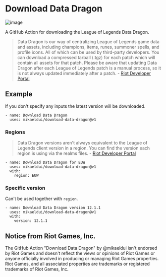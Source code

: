 # Download Data Dragon

![image](https://user-images.githubusercontent.com/3706841/149832547-f691560f-94ce-4bf9-b276-4afce6279c3a.png)

A GitHub Action for downloading the League of Legends Data Dragon.

> Data Dragon is our way of centralizing League of Legends game data and assets, including champions, items, runes, summoner spells, and profile icons. All of which can be used by third-party developers. You can download a compressed tarball (.tgz) for each patch which will contain all assets for that patch. Please be aware that updating Data Dragon after each League of Legends patch is a manual process, so it is not always updated immediately after a patch. - [Riot Developer Portal](https://developer.riotgames.com/docs/lol#:~:text=tier%2Dicons.zip-,Data%20Dragon,-Data%20Dragon%20is)

## Example
If you don't specify any inputs the latest version will be downloaded.

    - name: Download Data Dragon
      uses: mikaeldui/download-data-dragon@v1
      
### Regions
> Data Dragon versions aren't always equivalent to the League of Legends client version in a region. You can find the version each region is using via the realms files. - [Riot Developer Portal](https://developer.riotgames.com/docs/lol#:~:text=Data%20Dragon%20versions%20aren%27t%20always%20equivalent%20to%20the%20League%20of%20Legends%20client%20version%20in%20a%20region.%20You%20can%20find%20the%20version%20each%20region%20is%20using%20via%20the%20realms%20files.)

    - name: Download Data Dragon for EUW
      uses: mikaeldui/download-data-dragon@v1
      with:
        region: EUW
        
### Specific version
Can't be used together with `region`.

    - name: Download Data Dragon version 12.1.1
      uses: mikaeldui/download-data-dragon@v1
      with:
        version: 12.1.1
        
## Notice from Riot Games, Inc.
The GitHub Action "Download Data Dragon" by @mikaeldui isn't endorsed by Riot Games and doesn't reflect the views or opinions of Riot Games or anyone officially involved in producing or managing Riot Games properties. Riot Games, and all associated properties are trademarks or registered trademarks of Riot Games, Inc.
